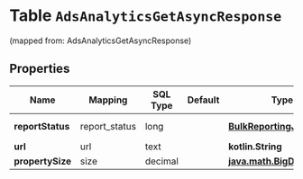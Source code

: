 
# Table `AdsAnalyticsGetAsyncResponse`
(mapped from: AdsAnalyticsGetAsyncResponse)

## Properties
Name | Mapping | SQL Type | Default | Type | Description | Notes
---- | ------- | -------- | ------- | ---- | ----------- | -----
**reportStatus** | report_status | long |  | [**BulkReportingJobStatus**](BulkReportingJobStatus.md) |  |  [optional] [foreignkey]
**url** | url | text |  | **kotlin.String** |  |  [optional]
**propertySize** | size | decimal |  | [**java.math.BigDecimal**](java.math.BigDecimal.md) |  |  [optional]





